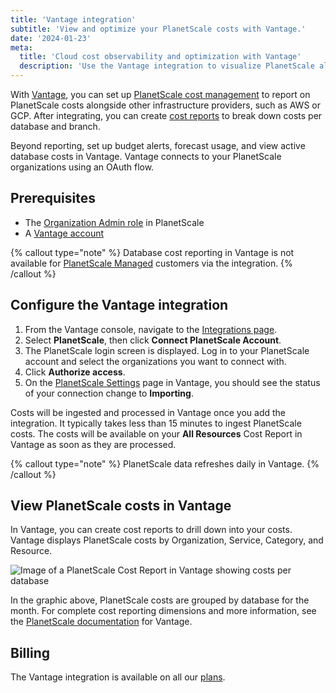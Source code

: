 ```yaml
---
title: 'Vantage integration'
subtitle: 'View and optimize your PlanetScale costs with Vantage.'
date: '2024-01-23'
meta:
  title: 'Cloud cost observability and optimization with Vantage'
  description: 'Use the Vantage integration to visualize PlanetScale alongside your other infrastructure providers for a single-pane-of-glass view of your costs.'
---
```


With [Vantage](https://www.vantage.sh/), you can set up [PlanetScale cost management](https://vantage.sh/integrations/planetscale) to report on PlanetScale costs alongside other infrastructure providers, such as AWS or GCP. After integrating, you can create [cost reports](https://docs.vantage.sh/cost_reports) to break down costs per database and branch.

Beyond reporting, set up budget alerts, forecast usage, and view active database costs in Vantage. Vantage connects to your PlanetScale organizations using an OAuth flow.

## Prerequisites

- The [Organization Admin role](/docs/concepts/access-control) in PlanetScale
- A [Vantage account](https://console.vantage.sh/signup)

{% callout type="note" %}
Database cost reporting in Vantage is not available for [PlanetScale Managed](docs/enterprise/managed/overview) customers via the integration.
{% /callout %}

## Configure the Vantage integration

1. From the Vantage console, navigate to the [Integrations page](https://console.vantage.sh/settings/integrations).
2. Select **PlanetScale**, then click **Connect PlanetScale Account**.
3. The PlanetScale login screen is displayed. Log in to your PlanetScale account and select the organizations you want to connect with.
4. Click **Authorize access**.
5. On the [PlanetScale Settings](https://console.vantage.sh/settings/planetscale/) page in Vantage, you should see the status of your connection change to **Importing**.

Costs will be ingested and processed in Vantage once you add the integration. It typically takes less than 15 minutes to ingest PlanetScale costs. The costs will be available on your **All Resources** Cost Report in Vantage as soon as they are processed.

{% callout type="note" %}
PlanetScale data refreshes daily in Vantage.
{% /callout %}

## View PlanetScale costs in Vantage

In Vantage, you can create cost reports to drill down into your costs. Vantage displays PlanetScale costs by Organization, Service, Category, and Resource.

![Image of a PlanetScale Cost Report in Vantage showing costs per database](/assets/docs/integrations/vantage/vantage-console.png)

In the graphic above, PlanetScale costs are grouped by database for the month. For complete cost reporting dimensions and more information, see the [PlanetScale documentation](https://docs.vantage.sh/connecting_planetscale) for Vantage.

## Billing

The Vantage integration is available on all our [plans](/docs/concepts/billing#planetscale-plans).
